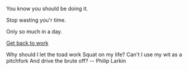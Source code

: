 You know you should be doing it.

Stop wasting you'r time.

Only so much in a day.

[Get back to work](../take-nap/cucumber-induced-nap.md)

Why should I let the toad work
Squat on my life?
Can't I use my wit as a pitchfork
And drive the brute off?
-- Philip Larkin